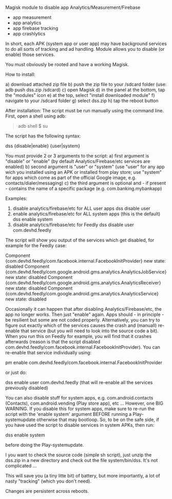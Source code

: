 Magisk module to disable app Analytics/Measurement/Firebase

- app measurement
- app analytics
- app firebase tracking
- app crashlytics

In short, each APK (system app or user app) may have background services to do all sorts of tracking and ad handling. 
Module allows you to disable (or enable) those services.

You must obviously be rooted and have a working Magisk.

How to install:

a) download attached zip file
b) push the zip file to your /sdcard folder (use: adb push dss.zip /sdcard)
c) open Magisk
d) in the panel at the bottom, tap the "modules" icon
e) at the top, select "install downloaded module"
f) navigate to your /sdcard folder
g) select dss.zip
h) tap the reboot button

After installation:
The script must be run manually using the command line. First, open a shell using adb:

> adb shell
$ su

The script has the following syntax:

dss {disable|enable} {user|system} <package-name>

You must provide 2 or 3 arguments to the script:
a) first argument is "disable" or "enable" (by default Analytics/Firebase/etc services are enabled)
b) second argument is "user" or "system" (use "user" for any app wich you installed using an APK or installed from play store; use "system" for apps which come as part of the official Google image, e.g. contacts/dialer/messaging)
c) the third argument is optional and - if present - contains the name of a specific package (e.g. com.banking.mybankapp)

Examples:

1) disable analytics/firebase/etc for ALL user apps
dss disable user
2) enable analytics/firebase/etc for ALL system apps (this is the default)
dss enable system
3) disable analytics/firebase/etc for Feedly
dss disable user com.devhd.feedly

The script will show you output of the services which get disabled, for example for the Feedly case:

Component {com.devhd.feedly/com.facebook.internal.FacebookInitProvider} new state: disabled
Component {com.devhd.feedly/com.google.android.gms.analytics.AnalyticsJobService} new state: disabled
Component {com.devhd.feedly/com.google.android.gms.analytics.AnalyticsReceiver} new state: disabled
Component {com.devhd.feedly/com.google.android.gms.analytics.AnalyticsService} new state: disabled

Occasionally it can happen that after disabling Analytics/Firebase/etc, the app no longer works. 
Then just "enable" again. Apps should - in principle - be resilient but some are not coded properly. 
Alternatively, you can try to figure out exactly which of the services causes the crash and (manuall) 
re-enable that service (but you will need to look into the source code a bit). 
When you run this on Feedly for example, you will find that it crashes afterwards 
(reason is that the script disabled com.devhd.feedly/com.facebook.internal.FacebookInitProvider). 
You can re-enable that service individually using:

pm enable com.devhd.feedly/com.facebook.internal.FacebookInitProvider

or just do:

dss enable user com.devhd.feedly
(that will re-enable all the services previously disabled)

You can also disable stuff for system apps, e.g. com.android.contacts (Contacts), com.android.vending (Play store app), etc ...
However, one BIG WARNING. If you disable this for system apps, make sure to re-run the script with the 
'enable system' argument BEFORE running a Play-systemupdate otherwise that may bootloop. 
So, to be on the safe side, if you have used the script to disable services in system APKs, then run:

dss enable system

before doing the Play-systemupdate.

I you want to check the source code (simple sh script), just unzip the dss.zip in a new directory and check out the file system/bin/dss. 
It's not complicated ...

This will save you (a tiny litte bit) of battery, but more importantly, a lot of nasty "tracking" (which you don't need).

Changes are persistent across reboots.
